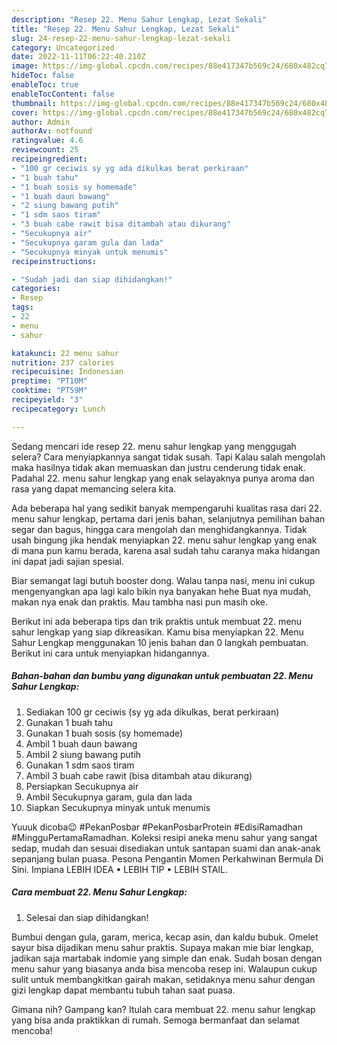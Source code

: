 ```yaml
---
description: "Resep 22. Menu Sahur Lengkap, Lezat Sekali"
title: "Resep 22. Menu Sahur Lengkap, Lezat Sekali"
slug: 24-resep-22-menu-sahur-lengkap-lezat-sekali
category: Uncategorized
date: 2022-11-11T06:22:40.210Z
image: https://img-global.cpcdn.com/recipes/88e417347b569c24/680x482cq70/22-menu-sahur-lengkap-foto-resep-utama.jpg
hideToc: false
enableToc: true
enableTocContent: false
thumbnail: https://img-global.cpcdn.com/recipes/88e417347b569c24/680x482cq70/22-menu-sahur-lengkap-foto-resep-utama.jpg
cover: https://img-global.cpcdn.com/recipes/88e417347b569c24/680x482cq70/22-menu-sahur-lengkap-foto-resep-utama.jpg
author: Admin
authorAv: notfound
ratingvalue: 4.6
reviewcount: 25
recipeingredient:
- "100 gr ceciwis sy yg ada dikulkas berat perkiraan"
- "1 buah tahu"
- "1 buah sosis sy homemade"
- "1 buah daun bawang"
- "2 siung bawang putih"
- "1 sdm saos tiram"
- "3 buah cabe rawit bisa ditambah atau dikurang"
- "Secukupnya air"
- "Secukupnya garam gula dan lada"
- "Secukupnya minyak untuk menumis"
recipeinstructions:

- "Sudah jadi dan siap dihidangkan!"
categories:
- Resep
tags:
- 22
- menu
- sahur

katakunci: 22 menu sahur 
nutrition: 237 calories
recipecuisine: Indonesian
preptime: "PT10M"
cooktime: "PT59M"
recipeyield: "3"
recipecategory: Lunch

---
```



Sedang mencari ide resep 22. menu sahur lengkap yang menggugah selera? Cara menyiapkannya sangat tidak susah. Tapi Kalau salah mengolah maka hasilnya tidak akan memuaskan dan justru cenderung tidak enak. Padahal 22. menu sahur lengkap yang enak selayaknya punya aroma dan rasa yang dapat memancing selera kita.


Ada beberapa hal yang sedikit banyak mempengaruhi kualitas rasa dari 22. menu sahur lengkap, pertama dari jenis bahan, selanjutnya pemilihan bahan segar dan bagus, hingga cara mengolah dan menghidangkannya. Tidak usah bingung jika hendak menyiapkan 22. menu sahur lengkap yang enak di mana pun kamu berada, karena asal sudah tahu caranya maka hidangan ini dapat jadi sajian spesial.

Biar semangat lagi butuh booster dong. Walau tanpa nasi, menu ini cukup mengenyangkan apa lagi kalo bikin nya banyakan hehe Buat nya mudah, makan nya enak dan praktis. Mau tambha nasi pun masih oke.


Berikut ini ada beberapa tips dan trik praktis untuk membuat 22. menu sahur lengkap yang siap dikreasikan. Kamu bisa menyiapkan 22. Menu Sahur Lengkap menggunakan 10 jenis bahan dan 0 langkah pembuatan. Berikut ini cara untuk menyiapkan hidangannya.

<!--inarticleads1-->

##### Bahan-bahan dan bumbu yang digunakan untuk pembuatan 22. Menu Sahur Lengkap:

1. Sediakan 100 gr ceciwis (sy yg ada dikulkas, berat perkiraan)
1. Gunakan 1 buah tahu
1. Gunakan 1 buah sosis (sy homemade)
1. Ambil 1 buah daun bawang
1. Ambil 2 siung bawang putih
1. Gunakan 1 sdm saos tiram
1. Ambil 3 buah cabe rawit (bisa ditambah atau dikurang)
1. Persiapkan Secukupnya air
1. Ambil Secukupnya garam, gula dan lada
1. Siapkan Secukupnya minyak untuk menumis


Yuuuk dicoba😉 #PekanPosbar #PekanPosbarProtein #EdisiRamadhan #MingguPertamaRamadhan. Koleksi resipi aneka menu sahur yang sangat sedap, mudah dan sesuai disediakan untuk santapan suami dan anak-anak sepanjang bulan puasa. Pesona Pengantin Momen Perkahwinan Bermula Di Sini. Impiana LEBIH IDEA • LEBIH TIP • LEBIH STAIL. 

<!--inarticleads2-->

##### Cara membuat 22. Menu Sahur Lengkap:


1. Selesai dan siap dihidangkan!

Bumbui dengan gula, garam, merica, kecap asin, dan kaldu bubuk. Omelet sayur bisa dijadikan menu sahur praktis. Supaya makan mie biar lengkap, jadikan saja martabak indomie yang simple dan enak. Sudah bosan dengan menu sahur yang biasanya anda bisa mencoba resep ini. Walaupun cukup sulit untuk membangkitkan gairah makan, setidaknya menu sahur dengan gizi lengkap dapat membantu tubuh tahan saat puasa. 

Gimana nih? Gampang kan? Itulah cara membuat 22. menu sahur lengkap yang bisa anda praktikkan di rumah. Semoga bermanfaat dan selamat mencoba!
